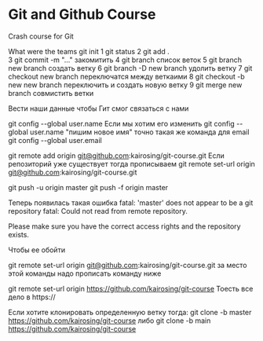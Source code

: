 # Git and Github Course

Crash course for Git

What were the teams
git init
1 git status
2 git add .  
3 git commit -m "..." закомитить
4 git branch список веток
5 git branch new branch создать ветку
6 git branch -D new branch удолить ветку
7 git checkout new branch  переключатся между веткаими
8 git checkout -b new new branch  переключить и создать новую ветку
9 git merge new branch     совмистить ветки

Вести наши данные чтобы Гит смог связаться с нами

git config --global user.name
Если мы хотим его изменить
git config --global user.name "пишим новое имя"
точно такая же команда для email
git config --global user.email


git remote add origin git@github.com:kairosing/git-course.git
Если репозиторий уже существует тогда прописываем
git remote set-url origin git@github.com:kairosing/git-course.git

git push -u origin master
git push -f origin master

Теперь появилась такая ошибка 
fatal: 'master' does not appear to be a git repository
fatal: Could not read from remote repository.

Please make sure you have the correct access rights
and the repository exists.

Чтобы ее обойти 


git remote set-url origin git@github.com:kairosing/git-course.git
за место этой команды надо прописать команду ниже

git remote set-url  origin https://github.com/kairosing/git-course
Тоесть все дело в https://


Если хотите клонировать определенную ветку тогда:
git clone -b master https://github.com/kairosing/git-course
либо git clone -b main https://github.com/kairosing/git-course
